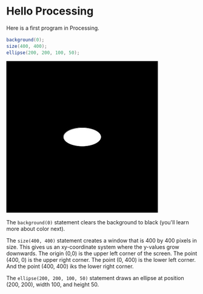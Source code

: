 # Hello Processing

Here is a first program in Processing.

```java
background(0);
size(400, 400);
ellipse(200, 200, 100, 50);
```

![](hello.jpg)


The `background(0)` statement clears the background to black (you'll learn more
about color next).

The `size(400, 400)` statement creates a window that is 400 by 400 pixels in
size.  This gives us an xy-coordinate system where the y-values grow downwards.
The origin (0,0) is the upper left corner of the screen.  The point (400, 0) is
the upper right corner.  The point (0, 400) is the lower left corner.  And the
point (400, 400) iks the lower right corner.

The `ellipse(200, 200, 100, 50)` statement draws an ellipse at 
position (200, 200), width 100, and height 50.

